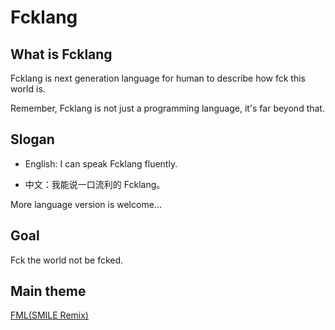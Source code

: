 # Fcklang

## What is Fcklang

Fcklang is next generation language for human to describe how fck this world is.

Remember, Fcklang is not just a programming language, it's far beyond that.

## Slogan

- English: I can speak Fcklang fluently.

- 中文：我能说一口流利的 Fcklang。

More language version is welcome...

## Goal

Fck the world not be fcked.

## Main theme

[FML(SMILE Remix)](https://music.163.com/#/song?id=411907313)
